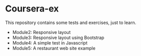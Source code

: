 Coursera-ex
===========
This repository contains some tests and exercises, just to learn.
- Module2: Responsive layout
- Module3: Responsive layout using Bootstrap
- Module4: A simple test in Javascript
- Module5: A restaurant web site example
